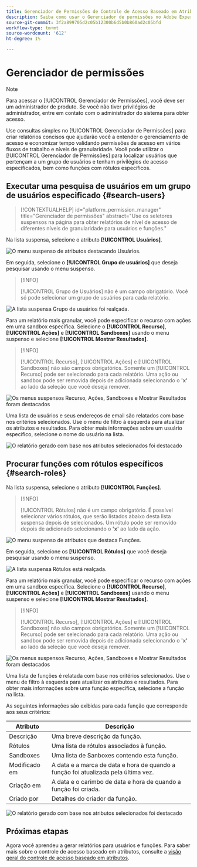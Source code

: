 ```yaml
---
title: Gerenciador de Permissões de Controle de Acesso Baseado em Atributo
description: Saiba como usar o Gerenciador de permissões no Adobe Experience Platform para gerar relatórios e validar permissões de acesso.
source-git-commit: 3f2a899705d2c05b12300b6d5b0b860ad2c05bfd
workflow-type: tm+mt
source-wordcount: '612'
ht-degree: 1%

---
```


# Gerenciador de permissões

>[!NOTE]
>
>Para acessar o [!UICONTROL Gerenciador de Permissões], você deve ser um administrador de produto. Se você não tiver privilégios de administrador, entre em contato com o administrador do sistema para obter acesso.

Use consultas simples no [!UICONTROL Gerenciador de Permissões] para criar relatórios concisos que ajudarão você a entender o gerenciamento de acesso e economizar tempo validando permissões de acesso em vários fluxos de trabalho e níveis de granularidade. Você pode utilizar o [!UICONTROL Gerenciador de Permissões] para localizar usuários que pertençam a um grupo de usuários e tenham privilégios de acesso especificados, bem como funções com rótulos específicos.

## Executar uma pesquisa de usuários em um grupo de usuários especificado {#search-users}

>[!CONTEXTUALHELP]
>id="platform_permission_manager"
>title="Gerenciador de permissões"
>abstract="Use os seletores suspensos na página para obter relatórios de nível de acesso de diferentes níveis de granularidade para usuários e funções."
<!-- >additional-url="https://experienceleague.adobe.com/docs/experience-platform/access-control/abac/permissions-manager/permissions.html" text="Permission manager" -->

Na lista suspensa, selecione o atributo **[!UICONTROL Usuários]**.

![O menu suspenso de atributos destacando Usuários.](../../images/permission-manager/users-select.png)

Em seguida, selecione o **[!UICONTROL Grupo de usuários]** que deseja pesquisar usando o menu suspenso.

>[!INFO]
>
>[!UICONTROL Grupo de Usuários] não é um campo obrigatório. Você só pode selecionar um grupo de usuários para cada relatório.

![A lista suspensa Grupo de usuários foi realçada.](../../images/permission-manager/user-group-select.png)

Para um relatório mais granular, você pode especificar o recurso com ações em uma sandbox específica. Selecione o **[!UICONTROL Recurso]**, **[!UICONTROL Ações]** e **[!UICONTROL Sandboxes]** usando o menu suspenso e selecione **[!UICONTROL Mostrar Resultados]**.

>[!INFO]
>
>[!UICONTROL Recurso], [!UICONTROL Ações] e [!UICONTROL Sandboxes] não são campos obrigatórios. Somente um [!UICONTROL Recurso] pode ser selecionado para cada relatório. Uma ação ou sandbox pode ser removida depois de adicionada selecionando o **&#39;x&#39;** ao lado da seleção que você deseja remover.

![Os menus suspensos Recurso, Ações, Sandboxes e Mostrar Resultados foram destacados](../../images/permission-manager/users-additional-attributes-select.png)

Uma lista de usuários e seus endereços de email são relatados com base nos critérios selecionados. Use o menu de filtro à esquerda para atualizar os atributos e resultados. Para obter mais informações sobre um usuário específico, selecione o nome do usuário na lista.

![O relatório gerado com base nos atributos selecionados foi destacado](../../images/permission-manager/users-report.png)

## Procurar funções com rótulos específicos {#search-roles}

Na lista suspensa, selecione o atributo **[!UICONTROL Funções]**.

>[!INFO]
>
>[!UICONTROL Rótulos] não é um campo obrigatório. É possível selecionar vários rótulos, que serão listados abaixo desta lista suspensa depois de selecionados. Um rótulo pode ser removido depois de adicionado selecionando o **&#39;x&#39;** ao lado da ação.

![O menu suspenso de atributos que destaca Funções.](../../images/permission-manager/roles-select.png)

Em seguida, selecione os **[!UICONTROL Rótulos]** que você deseja pesquisar usando o menu suspenso.

![A lista suspensa Rótulos está realçada.](../../images/permission-manager/roles-labels-select.png)

Para um relatório mais granular, você pode especificar o recurso com ações em uma sandbox específica. Selecione o **[!UICONTROL Recurso]**, **[!UICONTROL Ações]** e **[!UICONTROL Sandboxes]** usando o menu suspenso e selecione **[!UICONTROL Mostrar Resultados]**.

>[!INFO]
>
>[!UICONTROL Recurso], [!UICONTROL Ações] e [!UICONTROL Sandboxes] não são campos obrigatórios. Somente um [!UICONTROL Recurso] pode ser selecionado para cada relatório. Uma ação ou sandbox pode ser removida depois de adicionada selecionando o **&#39;x&#39;** ao lado da seleção que você deseja remover.

![Os menus suspensos Recurso, Ações, Sandboxes e Mostrar Resultados foram destacados](../../images/permission-manager/roles-additional-attributes-select.png)

Uma lista de funções é relatada com base nos critérios selecionados. Use o menu de filtro à esquerda para atualizar os atributos e resultados. Para obter mais informações sobre uma função específica, selecione a função na lista.

As seguintes informações são exibidas para cada função que corresponde aos seus critérios:

| Atributo | Descrição |
| --- | --- |
| Descrição | Uma breve descrição da função. |
| Rótulos | Uma lista de rótulos associados à função. |
| Sandboxes | Uma lista de Sanboxes contendo esta função. |
| Modificado em | A data e a marca de data e hora de quando a função foi atualizada pela última vez. |
| Criação em | A data e o carimbo de data e hora de quando a função foi criada. |
| Criado por | Detalhes do criador da função. |

![O relatório gerado com base nos atributos selecionados foi destacado](../../images/permission-manager/roles-report.png)

## Próximas etapas

Agora você aprendeu a gerar relatórios para usuários e funções. Para saber mais sobre o controle de acesso baseado em atributos, consulte a [visão geral do controle de acesso baseado em atributos](../overview.md).
